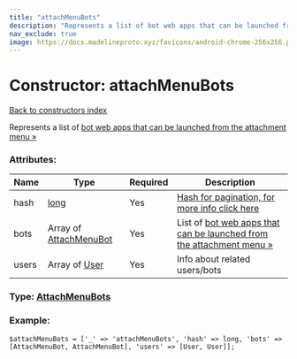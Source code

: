 ```yaml
---
title: "attachMenuBots"
description: "Represents a list of bot web apps that can be launched from the attachment menu »"
nav_exclude: true
image: https://docs.madelineproto.xyz/favicons/android-chrome-256x256.png
---
```

# Constructor: attachMenuBots  
[Back to constructors index](/API_docs/constructors/index.html)



Represents a list of [bot web apps that can be launched from the attachment menu »](https://core.telegram.org/api/bots/attach)

### Attributes:

| Name     |    Type       | Required | Description |
|----------|---------------|----------|-------------|
|hash|[long](/API_docs/types/long.html) | Yes|[Hash for pagination, for more info click here](https://core.telegram.org/api/offsets#hash-generation)|
|bots|Array of [AttachMenuBot](/API_docs/types/AttachMenuBot.html) | Yes|List of [bot web apps that can be launched from the attachment menu »](https://core.telegram.org/api/bots/attach)|
|users|Array of [User](/API_docs/types/User.html) | Yes|Info about related users/bots|



### Type: [AttachMenuBots](/API_docs/types/AttachMenuBots.html)


### Example:

```
$attachMenuBots = ['_' => 'attachMenuBots', 'hash' => long, 'bots' => [AttachMenuBot, AttachMenuBot], 'users' => [User, User]];
```  
